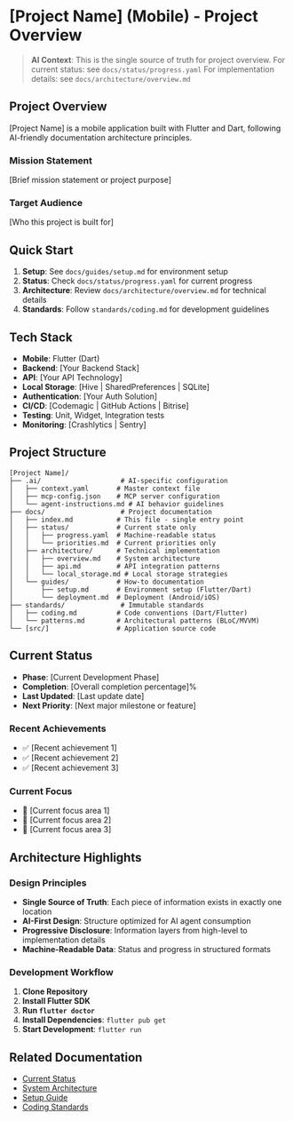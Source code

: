 # [Project Name] (Mobile) - Project Overview

> **AI Context**: This is the single source of truth for project overview.
> For current status: see `docs/status/progress.yaml`
> For implementation details: see `docs/architecture/overview.md`

## Project Overview

[Project Name] is a mobile application built with Flutter and Dart, following AI-friendly documentation architecture principles.

### Mission Statement
[Brief mission statement or project purpose]

### Target Audience
[Who this project is built for]

## Quick Start

1. **Setup**: See `docs/guides/setup.md` for environment setup
2. **Status**: Check `docs/status/progress.yaml` for current progress
3. **Architecture**: Review `docs/architecture/overview.md` for technical details
4. **Standards**: Follow `standards/coding.md` for development guidelines

## Tech Stack

- **Mobile**: Flutter (Dart)
- **Backend**: [Your Backend Stack]
- **API**: [Your API Technology]
- **Local Storage**: [Hive | SharedPreferences | SQLite]
- **Authentication**: [Your Auth Solution]
- **CI/CD**: [Codemagic | GitHub Actions | Bitrise]
- **Testing**: Unit, Widget, Integration tests
- **Monitoring**: [Crashlytics | Sentry]

## Project Structure

```
[Project Name]/
├── .ai/                    # AI-specific configuration
│   ├── context.yaml       # Master context file
│   ├── mcp-config.json    # MCP server configuration
│   └── agent-instructions.md # AI behavior guidelines
├── docs/                   # Project documentation
│   ├── index.md           # This file - single entry point
│   ├── status/            # Current state only
│   │   ├── progress.yaml  # Machine-readable status
│   │   └── priorities.md  # Current priorities only
│   ├── architecture/      # Technical implementation
│   │   ├── overview.md    # System architecture
│   │   ├── api.md         # API integration patterns
│   │   └── local_storage.md # Local storage strategies
│   └── guides/            # How-to documentation
│       ├── setup.md       # Environment setup (Flutter/Dart)
│       └── deployment.md  # Deployment (Android/iOS)
├── standards/              # Immutable standards
│   ├── coding.md          # Code conventions (Dart/Flutter)
│   └── patterns.md        # Architectural patterns (BLoC/MVVM)
└── [src/]                 # Application source code
```

## Current Status

- **Phase**: [Current Development Phase]
- **Completion**: [Overall completion percentage]%
- **Last Updated**: [Last update date]
- **Next Priority**: [Next major milestone or feature]

### Recent Achievements
- ✅ [Recent achievement 1]
- ✅ [Recent achievement 2]
- ✅ [Recent achievement 3]

### Current Focus
- 🔄 [Current focus area 1]
- 🔄 [Current focus area 2]
- 🔄 [Current focus area 3]

## Architecture Highlights

### Design Principles
- **Single Source of Truth**: Each piece of information exists in exactly one location
- **AI-First Design**: Structure optimized for AI agent consumption
- **Progressive Disclosure**: Information layers from high-level to implementation details
- **Machine-Readable Data**: Status and progress in structured formats

### Development Workflow

1. **Clone Repository**
2. **Install Flutter SDK**
3. **Run `flutter doctor`**
4. **Install Dependencies**: `flutter pub get`
5. **Start Development**: `flutter run`

## Related Documentation

- [Current Status](status/progress.yaml)
- [System Architecture](architecture/overview.md)
- [Setup Guide](guides/setup.md)
- [Coding Standards](../standards/coding.md)
